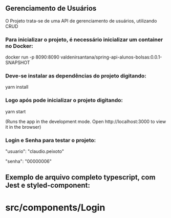 ## Gerenciamento de Usuários

O Projeto trata-se de uma API de gerenciamento de usuários, utilizando CRUD


### Para inicializar o projeto, é necessário inicializar um container no Docker:

docker run -p 8090:8090 valdenirsantana/spring-api-alunos-bolsas:0.0.1-SNAPSHOT


### Deve-se instalar as dependências do projeto digitando:

yarn install

### Logo após pode inicializar o projeto digitando:

yarn start

(Runs the app in the development mode.
Open http://localhost:3000 to view it in the browser)

### Login e Senha para testar o projeto:

"usuario": "claudio.peixoto"

"senha": "00000006"

## Exemplo de arquivo completo typescript, com Jest e styled-component:

# src/components/Login

